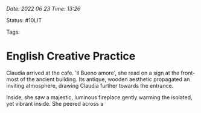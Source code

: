 *Date: 2022 06 23 Time: 13:26*

Status: #10LIT

Tags:

# English Creative Practice

Claudia arrived at the cafe. 'il Bueno amore', she read on a sign at the front-most of the ancient building. Its antique, wooden aesthetic propagated an inviting atmosphere, drawing Claudia further towards the entrance.

Inside, she saw a majestic, luminous fireplace gently warming the isolated, yet vibrant inside. She peered across a 



